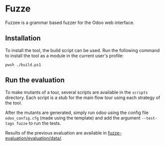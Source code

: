 # Fuzze

Fuzzee is a grammar based fuzzer for the Odoo web interface.

## Installation

To install the tool, the build script can be used. Run the following command to install the tool as a module in the current user's profile:

```pwsh
pwsh ./build.ps1
```

## Run the evaluation

To make mutants of a tour, several scripts are available in the `scripts` directory. Each script is a stub for the main flow tour using each strategy of the tool.

After the mutants are generated, simply run odoo using the config file `odoo_config.cfg` (made using the template) and add the argument `--test-tags fuzze` to run the tests.

Results of the previous evaluation are available in [fuzze-evaluation/evaluation/data/](evaluation/data/).
